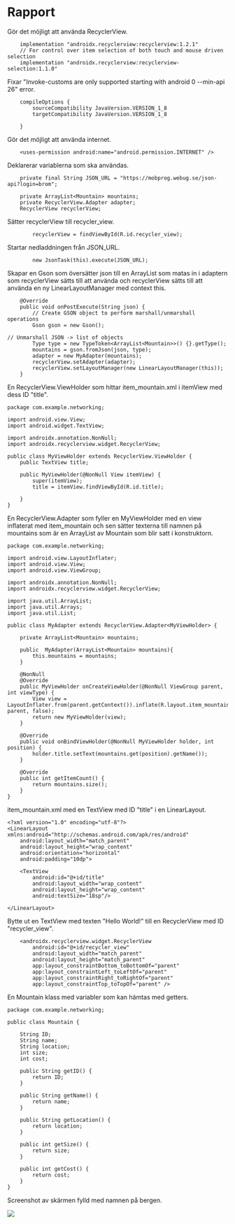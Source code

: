 
# Rapport

Gör det möjligt att använda RecyclerView.

```
    implementation "androidx.recyclerview:recyclerview:1.2.1"
    // For control over item selection of both touch and mouse driven selection
    implementation "androidx.recyclerview:recyclerview-selection:1.1.0"
```

Fixar "Invoke-customs are only supported starting with android 0 --min-api 26" error.

```
    compileOptions {
        sourceCompatibility JavaVersion.VERSION_1_8
        targetCompatibility JavaVersion.VERSION_1_8

    }
```

Gör det möjligt att använda internet.

```
    <uses-permission android:name="android.permission.INTERNET" />
```

Deklarerar variablerna som ska användas.

```
    private final String JSON_URL = "https://mobprog.webug.se/json-api?login=brom";

    private ArrayList<Mountain> mountains;
    private RecyclerView.Adapter adapter;
    RecyclerView recyclerView;
```

Sätter recyclerView till recycler_view.

```
        recyclerView = findViewById(R.id.recycler_view);
```

Startar nedladdningen från JSON_URL.

```
        new JsonTask(this).execute(JSON_URL);
```

Skapar en Gson som översätter json till en ArrayList<Mountain> som matas in i adaptern som recyclerView sätts till att använda och recyclerView sätts till att använda en ny LinearLayoutManager med context this. 

```
    @Override
    public void onPostExecute(String json) {
        // Create GSON object to perform marshall/unmarshall operations
        Gson gson = new Gson();

// Unmarshall JSON -> list of objects
        Type type = new TypeToken<ArrayList<Mountain>>() {}.getType();
        mountains = gson.fromJson(json, type);
        adapter = new MyAdapter(mountains);
        recyclerView.setAdapter(adapter);
        recyclerView.setLayoutManager(new LinearLayoutManager(this));
    }
```

En RecyclerView.ViewHolder som hittar item_mountain.xml i itemView med dess ID "title".

```
package com.example.networking;

import android.view.View;
import android.widget.TextView;

import androidx.annotation.NonNull;
import androidx.recyclerview.widget.RecyclerView;

public class MyViewHolder extends RecyclerView.ViewHolder {
    public TextView title;

    public MyViewHolder(@NonNull View itemView) {
        super(itemView);
        title = itemView.findViewById(R.id.title);

    }
}
```

En RecyclerView.Adapter<MyViewHolder> som fyller en MyViewHolder med en view inflaterat med item_mountain och sen sätter texterna till namnen på mountains som är en ArrayList av Mountain som blir satt i konstruktorn.

```
package com.example.networking;

import android.view.LayoutInflater;
import android.view.View;
import android.view.ViewGroup;

import androidx.annotation.NonNull;
import androidx.recyclerview.widget.RecyclerView;

import java.util.ArrayList;
import java.util.Arrays;
import java.util.List;

public class MyAdapter extends RecyclerView.Adapter<MyViewHolder> {

    private ArrayList<Mountain> mountains;

    public  MyAdapter(ArrayList<Mountain> mountains){
        this.mountains = mountains;
    }

    @NonNull
    @Override
    public MyViewHolder onCreateViewHolder(@NonNull ViewGroup parent, int viewType) {
        View view = LayoutInflater.from(parent.getContext()).inflate(R.layout.item_mountain, parent, false);
        return new MyViewHolder(view);
    }

    @Override
    public void onBindViewHolder(@NonNull MyViewHolder holder, int position) {
        holder.title.setText(mountains.get(position).getName());
    }

    @Override
    public int getItemCount() {
        return mountains.size();
    }
}
```

item_mountain.xml med en TextView med ID "title" i en LinearLayout.

```
<?xml version="1.0" encoding="utf-8"?>
<LinearLayout xmlns:android="http://schemas.android.com/apk/res/android"
    android:layout_width="match_parent"
    android:layout_height="wrap_content"
    android:orientation="horizontal"
    android:padding="10dp">

    <TextView
        android:id="@+id/title"
        android:layout_width="wrap_content"
        android:layout_height="wrap_content"
        android:textSize="18sp"/>

</LinearLayout>
```

Bytte ut en TextView med texten "Hello World!" till en RecyclerView med ID "recycler_view".

```
    <androidx.recyclerview.widget.RecyclerView
        android:id="@+id/recycler_view"
        android:layout_width="match_parent"
        android:layout_height="match_parent"
        app:layout_constraintBottom_toBottomOf="parent"
        app:layout_constraintLeft_toLeftOf="parent"
        app:layout_constraintRight_toRightOf="parent"
        app:layout_constraintTop_toTopOf="parent" />
```

En Mountain klass med variabler som kan hämtas med getters.

```
package com.example.networking;

public class Mountain {

    String ID;
    String name;
    String location;
    int size;
    int cost;

    public String getID() {
        return ID;
    }

    public String getName() {
        return name;
    }

    public String getLocation() {
        return location;
    }

    public int getSize() {
        return size;
    }

    public int getCost() {
        return cost;
    }
}
```

Screenshot av skärmen fylld med namnen på bergen.

![](Screenshot_20220428_171343.png)